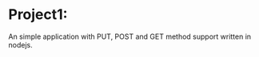 Project1:
==========

An simple application with PUT, POST and GET method support written in nodejs.
